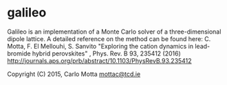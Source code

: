 # galileo
Galileo is an implementation of a Monte Carlo solver of a three-dimensional dipole lattice. 
A detailed reference on the method can be found here:
    C. Motta, F. El Mellouhi, S. Sanvito "Exploring the cation dynamics in lead-bromide hybrid perovskites" , Phys. Rev. B 93, 235412 (2016)
    http://journals.aps.org/prb/abstract/10.1103/PhysRevB.93.235412


Copyright (C) 2015, Carlo Motta mottac@tcd.ie


